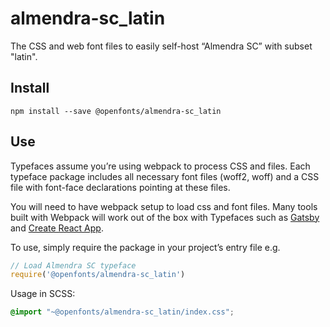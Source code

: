 
# almendra-sc_latin

The CSS and web font files to easily self-host “Almendra SC” with subset "latin".

## Install

`npm install --save @openfonts/almendra-sc_latin`

## Use

Typefaces assume you’re using webpack to process CSS and files. Each typeface
package includes all necessary font files (woff2, woff) and a CSS file with
font-face declarations pointing at these files.

You will need to have webpack setup to load css and font files. Many tools built
with Webpack will work out of the box with Typefaces such as [Gatsby](https://github.com/gatsbyjs/gatsby)
and [Create React App](https://github.com/facebookincubator/create-react-app).

To use, simply require the package in your project’s entry file e.g.

```javascript
// Load Almendra SC typeface
require('@openfonts/almendra-sc_latin')
```

Usage in SCSS:
```scss
@import "~@openfonts/almendra-sc_latin/index.css";
```
